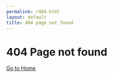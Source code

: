 ```yaml
---
permalink: /404.html
layout: default
title: 404 page not found
---
```

# 404 Page not found
<a href="/">
    <u>
       Go to Home 
       <i class="fa-solid fa-arrow-up-right-from-square"></i>
    </u>
</a>
